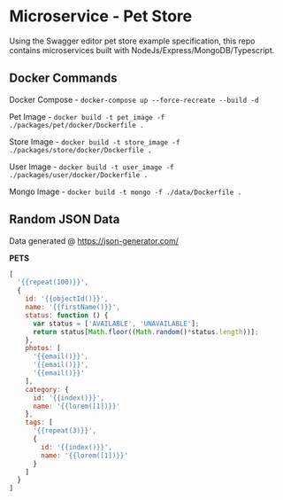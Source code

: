 # Microservice - Pet Store

Using the Swagger editor pet store example specification, this repo contains microservices built with NodeJs/Express/MongoDB/Typescript.

## Docker Commands

Docker Compose - `docker-compose up --force-recreate --build -d`

Pet Image - `docker build -t pet_image -f ./packages/pet/docker/Dockerfile .`

Store Image - `docker build -t store_image -f ./packages/store/docker/Dockerfile .`

User Image - `docker build -t user_image -f ./packages/user/docker/Dockerfile .`

Mongo Image - `docker build -t mongo -f ./data/Dockerfile .`

## Random JSON Data

Data generated @ https://json-generator.com/

**PETS**
```javascript
[
  '{{repeat(100)}}',
  {
    id: '{{objectId()}}',
    name: '{{firstName()}}',
    status: function () {
      var status = ['AVAILABLE', 'UNAVAILABLE'];
      return status[Math.floor((Math.random()*status.length))];
    },
    photos: [
      '{{email()}}',
      '{{email()}}',
      '{{email()}}'
    ],
    category: {
      id: '{{index()}}',
      name: '{{lorem([1])}}'
    },
    tags: [
      '{{repeat(3)}}',
      {
        id: '{{index()}}',
        name: '{{lorem([1])}}'
      }
    ]
  }
]
```